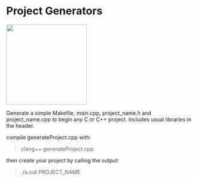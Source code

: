 Project Generators
===================

<img src="https://raw.githubusercontent.com/P1kachu/I_was_bored/master/Projects_Generators/.demo.png" height="215"/>

Generate a simple Makefile, main.cpp, project_name.h and project_name.cpp to begin any C or C++ project.
Includes usual libraries in the header.

compile generateProject.cpp with:
> clang++ generateProject.cpp

then create your project by calling the output:
> ./a.out PROJECT_NAME
